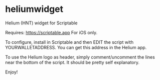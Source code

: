 # heliumwidget
Helium (HNT) widget for Scriptable

Requires: https://scriptable.app
For iOS only.

To configure, install in Scriptable and then EDIT the script with YOURWALLETADDRESS.
You can get this address in the Helium app.

To use the Helium logo as header, simply comment/uncomment the lines near the bottom of the script.
It should be pretty self explanatory. 

Enjoy!

